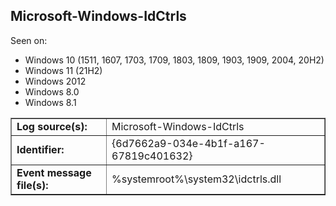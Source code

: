 ## Microsoft-Windows-IdCtrls

Seen on:
* Windows 10 (1511, 1607, 1703, 1709, 1803, 1809, 1903, 1909, 2004, 20H2)
* Windows 11 (21H2)
* Windows 2012
* Windows 8.0
* Windows 8.1

<table border="1" class="docutils">
  <tbody>
    <tr>
      <td><b>Log source(s):</b></td>
      <td>Microsoft-Windows-IdCtrls</td>
    </tr>
    <tr>
      <td><b>Identifier:</b></td>
      <td>{6d7662a9-034e-4b1f-a167-67819c401632}</td>
    </tr>
    <tr>
      <td><b>Event message file(s):</b></td>
      <td>%systemroot%\system32\idctrls.dll</td>
    </tr>
  </tbody>
</table>

&nbsp;

